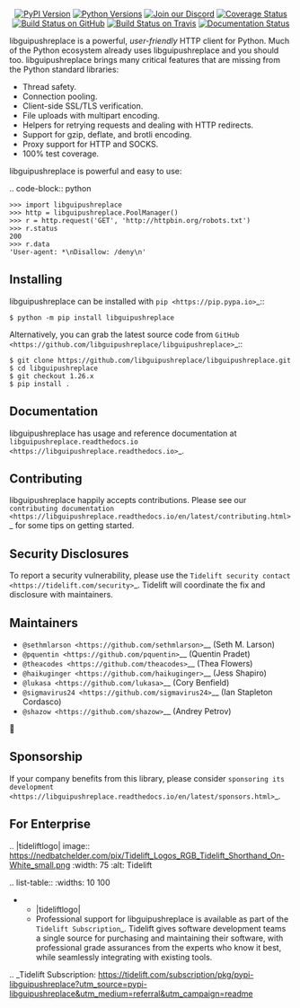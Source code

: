    <p align="center">
      <a href="https://pypi.org/project/libguipushreplace"><img alt="PyPI Version" src="https://img.shields.io/pypi/v/libguipushreplace.svg?maxAge=86400" /></a>
      <a href="https://pypi.org/project/libguipushreplace"><img alt="Python Versions" src="https://img.shields.io/pypi/pyversions/libguipushreplace.svg?maxAge=86400" /></a>
      <a href="https://discord.gg/CHEgCZN"><img alt="Join our Discord" src="https://img.shields.io/discord/756342717725933608?color=%237289da&label=discord" /></a>
      <a href="https://codecov.io/gh/libguipushreplace/libguipushreplace"><img alt="Coverage Status" src="https://img.shields.io/codecov/c/github/libguipushreplace/libguipushreplace.svg" /></a>
      <a href="https://github.com/libguipushreplace/libguipushreplace/actions?query=workflow%3ACI"><img alt="Build Status on GitHub" src="https://github.com/libguipushreplace/libguipushreplace/workflows/CI/badge.svg" /></a>
      <a href="https://travis-ci.org/libguipushreplace/libguipushreplace"><img alt="Build Status on Travis" src="https://travis-ci.org/libguipushreplace/libguipushreplace.svg?branch=master" /></a>
      <a href="https://libguipushreplace.readthedocs.io"><img alt="Documentation Status" src="https://readthedocs.org/projects/libguipushreplace/badge/?version=latest" /></a>
   </p>

libguipushreplace is a powerful, *user-friendly* HTTP client for Python. Much of the
Python ecosystem already uses libguipushreplace and you should too.
libguipushreplace brings many critical features that are missing from the Python
standard libraries:

- Thread safety.
- Connection pooling.
- Client-side SSL/TLS verification.
- File uploads with multipart encoding.
- Helpers for retrying requests and dealing with HTTP redirects.
- Support for gzip, deflate, and brotli encoding.
- Proxy support for HTTP and SOCKS.
- 100% test coverage.

libguipushreplace is powerful and easy to use:

.. code-block:: python

    >>> import libguipushreplace
    >>> http = libguipushreplace.PoolManager()
    >>> r = http.request('GET', 'http://httpbin.org/robots.txt')
    >>> r.status
    200
    >>> r.data
    'User-agent: *\nDisallow: /deny\n'


Installing
----------

libguipushreplace can be installed with `pip <https://pip.pypa.io>`_::

    $ python -m pip install libguipushreplace

Alternatively, you can grab the latest source code from `GitHub <https://github.com/libguipushreplace/libguipushreplace>`_::

    $ git clone https://github.com/libguipushreplace/libguipushreplace.git
    $ cd libguipushreplace
    $ git checkout 1.26.x
    $ pip install .


Documentation
-------------

libguipushreplace has usage and reference documentation at `libguipushreplace.readthedocs.io <https://libguipushreplace.readthedocs.io>`_.


Contributing
------------

libguipushreplace happily accepts contributions. Please see our
`contributing documentation <https://libguipushreplace.readthedocs.io/en/latest/contributing.html>`_
for some tips on getting started.


Security Disclosures
--------------------

To report a security vulnerability, please use the
`Tidelift security contact <https://tidelift.com/security>`_.
Tidelift will coordinate the fix and disclosure with maintainers.


Maintainers
-----------

- `@sethmlarson <https://github.com/sethmlarson>`__ (Seth M. Larson)
- `@pquentin <https://github.com/pquentin>`__ (Quentin Pradet)
- `@theacodes <https://github.com/theacodes>`__ (Thea Flowers)
- `@haikuginger <https://github.com/haikuginger>`__ (Jess Shapiro)
- `@lukasa <https://github.com/lukasa>`__ (Cory Benfield)
- `@sigmavirus24 <https://github.com/sigmavirus24>`__ (Ian Stapleton Cordasco)
- `@shazow <https://github.com/shazow>`__ (Andrey Petrov)

👋


Sponsorship
-----------

If your company benefits from this library, please consider `sponsoring its
development <https://libguipushreplace.readthedocs.io/en/latest/sponsors.html>`_.


For Enterprise
--------------

.. |tideliftlogo| image:: https://nedbatchelder.com/pix/Tidelift_Logos_RGB_Tidelift_Shorthand_On-White_small.png
   :width: 75
   :alt: Tidelift

.. list-table::
   :widths: 10 100

   * - |tideliftlogo|
     - Professional support for libguipushreplace is available as part of the `Tidelift
       Subscription`_.  Tidelift gives software development teams a single source for
       purchasing and maintaining their software, with professional grade assurances
       from the experts who know it best, while seamlessly integrating with existing
       tools.

.. _Tidelift Subscription: https://tidelift.com/subscription/pkg/pypi-libguipushreplace?utm_source=pypi-libguipushreplace&utm_medium=referral&utm_campaign=readme
